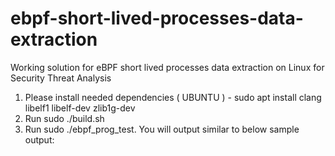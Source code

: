 # ebpf-short-lived-processes-data-extraction
Working solution for eBPF short lived processes data extraction on Linux for Security Threat Analysis
1. Please install needed dependencies ( UBUNTU ) - sudo apt install clang libelf1 libelf-dev zlib1g-dev
2. Run sudo ./build.sh
3. Run sudo ./ebpf_prog_test. You will output similar to below sample output:
